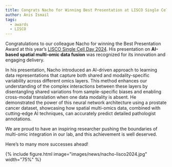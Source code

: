 ```yaml
---
title: Congrats Nacho for Winning Best Presentation at LISCO Single Cell Day 2024!
author: Anis Ismail
tags:
  - awards
  - LISCO
---
```


<!-- excerpt start -->
<!-- excerpt end -->
Congratulations to our colleague Nacho for winning the Best Presentation Award at this year’s [LISCO Single Cell Day 2024](https://lisco.kuleuven.be/single-cell-day-2024). His presentation on **AI-based spatial multi-omic data fusion** was recognized for its innovation and engaging delivery. 

In his presentation, Nacho introduced an AI-driven approach to learning data representations that capture both shared and modality-specific variability across different omics layers. This method enhances our understanding of the complex interactions between these layers by disentangling shared variations from sample-specific biases and enabling cross-modal translation when one data modality is absent. He demonstrated the power of this neural network architecture using a prostate cancer dataset, showcasing how spatial multi-omics data, combined with cutting-edge AI techniques, can accurately predict detailed pathologist annotations.

We are proud to have an inspiring researcher pushing the boundaries of multi-omic integration in our lab, and this achievement is well deserved.

Here’s to many more successes ahead!

{%
  include figure.html
  image="images/news/nacho-lisco2024.jpg"
  width="75%"
%}
